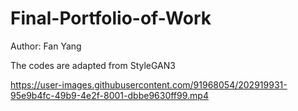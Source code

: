 # Final-Portfolio-of-Work
Author: Fan Yang


The codes are adapted from StyleGAN3





https://user-images.githubusercontent.com/91968054/202919931-95e9b4fc-49b9-4e2f-8001-dbbe9630ff99.mp4





